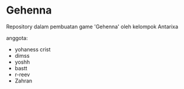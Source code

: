 # Gehenna
Repository dalam pembuatan game 'Gehenna' oleh kelompok Antarixa 

anggota:
- yohaness crist
- dimss
- yoshh
- bastt
- r-reev
- Zahran
